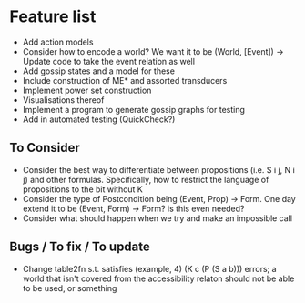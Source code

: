 # Feature list

- Add action models 
- Consider how to encode a world? We want it to be (World, [Event]) -> Update code to take the event relation as well
- Add gossip states and a model for these 
- Include construction of ME* and assorted transducers
- Implement power set construction
- Visualisations thereof 
- Implement a program to generate gossip graphs for testing
- Add in automated testing (QuickCheck?)

## To Consider

- Consider the best way to differentiate between propositions (i.e. S i j, N i j) and other formulas. Specifically, how to restrict the language of propositions to the bit without K
- Consider the type of Postcondition being (Event, Prop) -> Form. One day extend it to be (Event, Form) -> Form? is this even needed? 
- Consider what should happen when we try and make an impossible call

## Bugs / To fix / To update

- Change table2fn s.t. satisfies (example, 4) (K c (P (S a b))) errors; a world that isn't covered from the accessibility relaton should not be able to be used, or something